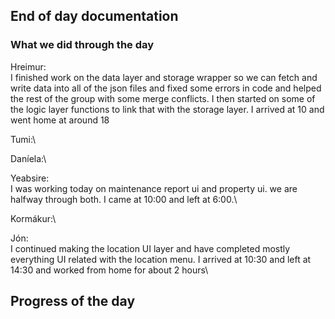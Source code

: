 ## End of day documentation

### What we did through the day 
Hreimur:\
I finished work on the data layer and storage wrapper so we can fetch and write data into all of the json files and fixed some errors in code and helped the rest of the group with some merge conflicts. I then started on some of the logic layer functions to link that with the storage layer. I arrived at 10 and went home at around 18

Tumi:\


Daníela:\


Yeabsire:\
I was working today on maintenance report ui and property ui. we are halfway through both. I came at 10:00 and left at 6:00.\


Kormákur:\



Jón:\
I continued making the location UI layer and have completed mostly everything UI related with the location menu. I arrived at 10:30 and left at 14:30 and worked from home for about 2 hours\


## Progress of the day

